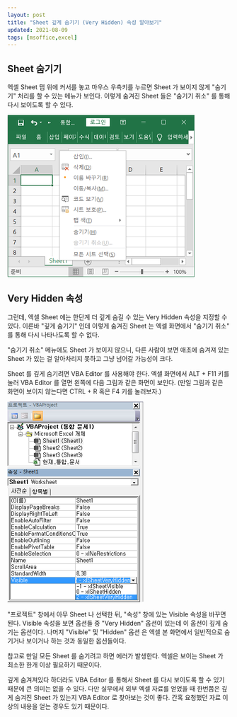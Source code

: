 ```yaml
---
layout: post
title: "Sheet 깊게 숨기기 (Very Hidden) 속성 알아보기"
updated: 2021-08-09
tags: [msoffice,excel]
---
```


## Sheet 숨기기

엑셀 Sheet 탭 위에 커서를 놓고 마우스 우측키를 누르면 Sheet 가 보이지 않게 "숨기기" 처리를 할 수 있는 메뉴가 보인다. 이렇게 숨겨진 Sheet 들은 "숨기기 취소" 를 통해 다시 보이도록 할 수 있다.

![그림00](/img/msoffice/excel/excel-0001.png)

## Very Hidden 속성

그런데, 엑셀 Sheet 에는 한단계 더 깊게 숨길 수 있는 Very Hidden 속성을 지정할 수 있다. 이른바 "깊게 숨기기" 인데 이렇게 숨겨진 Sheet 는 엑셀 화면에서 "숨기기 취소" 를 통해 다시 나타나도록 할 수 없다.

"숨기기 취소" 메뉴에도 Sheet 가 보이지 않으니, 다른 사람이 보면 애초에 숨겨져 있는 Sheet 가 있는 걸 알아차리지 못하고 그냥 넘어갈 가능성이 크다.

Sheet 를 깊게 숨기려면 VBA Editor 를 사용해야 한다. 엑셀 화면에서 ALT + F11 키를 눌러 VBA Editor 를 열면 왼쪽에 다음 그림과 같은 화면이 보인다. (만일 그림과 같은 화면이 보이지 않는다면 CTRL + R 혹은 F4 키를 눌러보자.)

![그림01](/img/msoffice/excel/excel-0002.png)

"프로젝트" 창에서 아무 Sheet 나 선택한 뒤, "속성" 창에 있는 Visible 속성을 바꾸면 된다. Visible 속성을 보면 옵션들 중 "Very Hidden" 옵션이 있는데 이 옵션이 깊게 숨기는 옵션이다. 나머지 "Visible" 및 "Hidden" 옵션 은 엑셀 본 화면에서 일반적으로 숨기거나 보이거나 하는 것과 동일한 옵션들이다.

참고로 만일 모든 Sheet 를 숨기려고 하면 에러가 발생한다. 엑셀은 보이는 Sheet 가 최소한 한개 이상 필요하기 때문이다.

깊게 숨겨져있다 하더라도 VBA Editor 를 통해서 Sheet 를 다시 보이도록 할 수 있기 때문에 큰 의미는 없을 수 있다. 다만 실무에서 외부 엑셀 자료를 얻었을 때 한번쯤은 깊게 숨겨진 Sheet 가 있는지 VBA Editor 로 찾아보는 것이 좋다. 간혹 요청했던 자료 이상의 내용을 얻는 경우도 있기 때문이다.